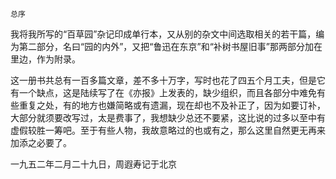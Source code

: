     总序 

   我将我所写的“百草园”杂记印成单行本，又从别的杂文中间选取相关的若干篇，编为第二部分，名曰“园的内外”，又把“鲁迅在东京”和“补树书屋旧事”那两部分加在里边，作为附录。

   这一册书共总有一百多篇文章，差不多十万字，写时也花了四五个月工夫，但是它有一个缺点，这是陆续写了在《亦报》上发表的，缺少组织，而且各部分中难免有些重复之处，有的地方也嫌简略或有遗漏，现在却也不及补正了，因为如要订补，大部分就须要改写过，太是费事了，我想缺少总还不要紧，这比说的过多以至中有虚假较胜一筹吧。至于有些人物，我故意略过的也或有之，那么这里自然更无再来加添之必要了。

   一九五二年二月二十九日，周遐寿记于北京

